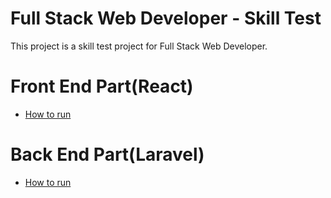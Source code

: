# Full Stack Web Developer - Skill Test
This project is a skill test project for Full Stack Web Developer.

# Front End Part(React)
* [How to run](front-end/README.md)

# Back End Part(Laravel)


* [How to run](back-end/README.md)